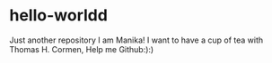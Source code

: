 # hello-worldd
Just another repository
I am Manika! I want to have a cup of tea with Thomas H. Cormen, Help me Github:):)
